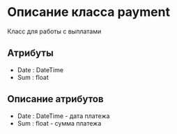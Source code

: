 # Описание класса payment
Класс для работы с выплатами

## Атрибуты

* Date : DateTime
* Sum : float

## Описание атрибутов

* Date : DateTime - дата платежа
* Sum : float - сумма платежа

